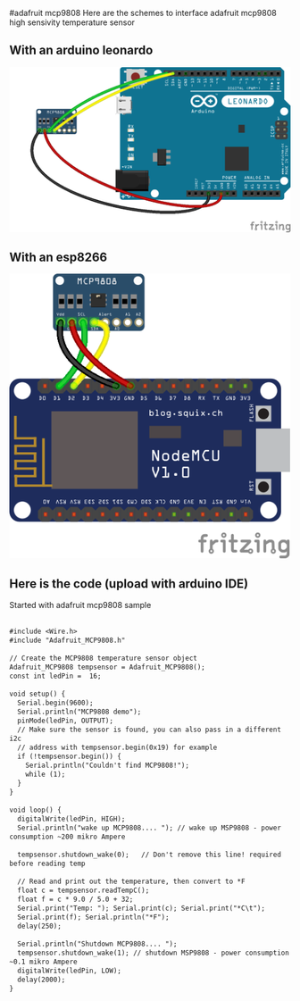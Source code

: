 #adafruit mcp9808
Here are the schemes to interface adafruit mcp9808 high sensivity temperature sensor

## With an arduino leonardo
![arduino leonardo](/mcp9808/arduino-mcp9808_bb.png)

## With an esp8266
![esp8266](/mcp9808/esp8266-mcp9808_bb.png)

## Here is the code (upload with arduino IDE)
Started with adafruit mcp9808 sample
```

#include <Wire.h>
#include "Adafruit_MCP9808.h"

// Create the MCP9808 temperature sensor object
Adafruit_MCP9808 tempsensor = Adafruit_MCP9808();
const int ledPin =  16;

void setup() {
  Serial.begin(9600);
  Serial.println("MCP9808 demo");
  pinMode(ledPin, OUTPUT);
  // Make sure the sensor is found, you can also pass in a different i2c
  // address with tempsensor.begin(0x19) for example
  if (!tempsensor.begin()) {
    Serial.println("Couldn't find MCP9808!");
    while (1);
  }
}

void loop() {
  digitalWrite(ledPin, HIGH);
  Serial.println("wake up MCP9808.... "); // wake up MSP9808 - power consumption ~200 mikro Ampere

  tempsensor.shutdown_wake(0);   // Don't remove this line! required before reading temp

  // Read and print out the temperature, then convert to *F
  float c = tempsensor.readTempC();
  float f = c * 9.0 / 5.0 + 32;
  Serial.print("Temp: "); Serial.print(c); Serial.print("*C\t"); 
  Serial.print(f); Serial.println("*F");
  delay(250);
  
  Serial.println("Shutdown MCP9808.... ");
  tempsensor.shutdown_wake(1); // shutdown MSP9808 - power consumption ~0.1 mikro Ampere
  digitalWrite(ledPin, LOW);
  delay(2000);
}
```